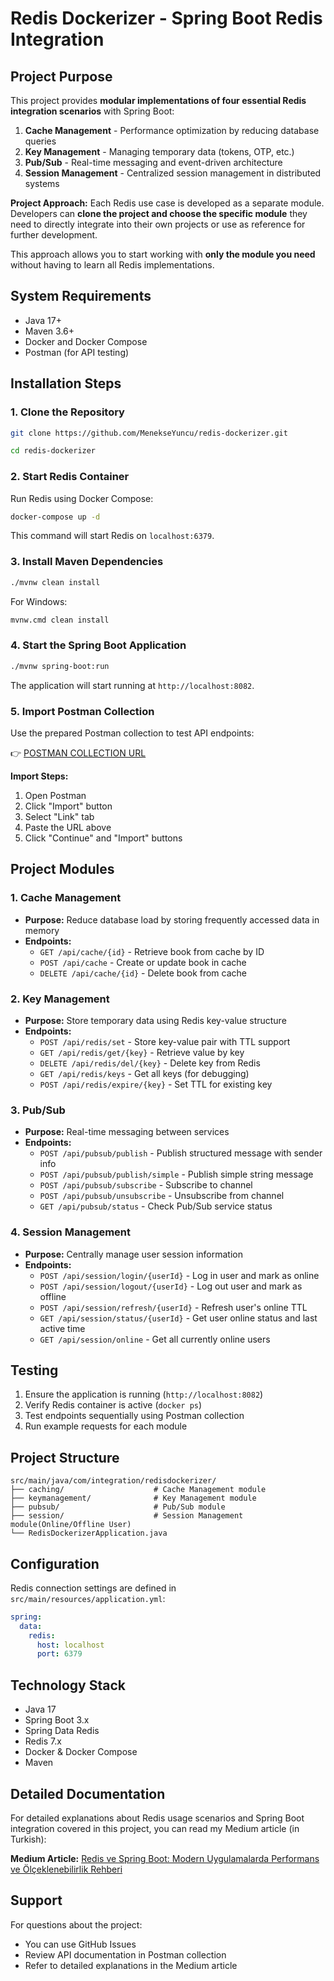 # Redis Dockerizer - Spring Boot Redis Integration

## Project Purpose

This project provides **modular implementations of four essential Redis integration scenarios** with Spring Boot:

1. **Cache Management** - Performance optimization by reducing database queries
2. **Key Management** - Managing temporary data (tokens, OTP, etc.)
3. **Pub/Sub** - Real-time messaging and event-driven architecture
4. **Session Management** - Centralized session management in distributed systems

**Project Approach:** Each Redis use case is developed as a separate module. Developers can **clone the project and choose the specific module** they need to directly integrate into their own projects or use as reference for further development.

This approach allows you to start working with **only the module you need** without having to learn all Redis implementations.

## System Requirements

- Java 17+
- Maven 3.6+
- Docker and Docker Compose
- Postman (for API testing)

## Installation Steps

### 1. Clone the Repository

```bash
git clone https://github.com/MenekseYuncu/redis-dockerizer.git
```
```bash
cd redis-dockerizer
```

### 2. Start Redis Container

Run Redis using Docker Compose:

```bash
docker-compose up -d
```

This command will start Redis on `localhost:6379`.

### 3. Install Maven Dependencies

```bash
./mvnw clean install
```

For Windows:
```bash
mvnw.cmd clean install
```

### 4. Start the Spring Boot Application

```bash
./mvnw spring-boot:run
```

The application will start running at `http://localhost:8082`.

### 5. Import Postman Collection

Use the prepared Postman collection to test API endpoints:

👉 [POSTMAN COLLECTION URL](https://www.postman.com/menekse-3683/workspace/redis-dockerizer/collection/24190370-5f0f8ac6-13e0-4983-aa1a-d1fd770f2d3d?action=share&source=copy-link&creator=24190370)

**Import Steps:**
1. Open Postman
2. Click "Import" button
3. Select "Link" tab
4. Paste the URL above
5. Click "Continue" and "Import" buttons

## Project Modules

### 1. Cache Management
- **Purpose:** Reduce database load by storing frequently accessed data in memory
- **Endpoints:**
  - `GET /api/cache/{id}` - Retrieve book from cache by ID
  - `POST /api/cache` - Create or update book in cache
  - `DELETE /api/cache/{id}` - Delete book from cache

### 2. Key Management
- **Purpose:** Store temporary data using Redis key-value structure
- **Endpoints:**
  - `POST /api/redis/set` - Store key-value pair with TTL support
  - `GET /api/redis/get/{key}` - Retrieve value by key
  - `DELETE /api/redis/del/{key}` - Delete key from Redis
  - `GET /api/redis/keys` - Get all keys (for debugging)
  - `POST /api/redis/expire/{key}` - Set TTL for existing key


### 3. Pub/Sub
- **Purpose:** Real-time messaging between services
- **Endpoints:**
  - `POST /api/pubsub/publish` - Publish structured message with sender info
  - `POST /api/pubsub/publish/simple` - Publish simple string message
  - `POST /api/pubsub/subscribe` - Subscribe to channel
  - `POST /api/pubsub/unsubscribe` - Unsubscribe from channel
  - `GET /api/pubsub/status` -  Check Pub/Sub service status


### 4. Session Management
- **Purpose:** Centrally manage user session information
- **Endpoints:**
  - `POST /api/session/login/{userId}` - Log in user and mark as online
  - `POST /api/session/logout/{userId}` - Log out user and mark as offline
  - `POST /api/session/refresh/{userId}` - Refresh user's online TTL
  - `GET /api/session/status/{userId}` - Get user online status and last active time
  - `GET /api/session/online` - Get all currently online users


## Testing

1. Ensure the application is running (`http://localhost:8082`)
2. Verify Redis container is active (`docker ps`)
3. Test endpoints sequentially using Postman collection
4. Run example requests for each module

## Project Structure

```
src/main/java/com/integration/redisdockerizer/
├── caching/                    # Cache Management module
├── keymanagement/              # Key Management module  
├── pubsub/                     # Pub/Sub module
├── session/                    # Session Management module(Online/Offline User)
└── RedisDockerizerApplication.java
```

## Configuration

Redis connection settings are defined in `src/main/resources/application.yml`:

```yaml
spring:
  data:
    redis:
      host: localhost
      port: 6379
```

## Technology Stack

- Java 17
- Spring Boot 3.x
- Spring Data Redis
- Redis 7.x
- Docker & Docker Compose
- Maven

## Detailed Documentation

For detailed explanations about Redis usage scenarios and Spring Boot integration covered in this project, you can read my Medium article (in Turkish):

**Medium Article:** [Redis ve Spring Boot: Modern Uygulamalarda Performans ve Ölçeklenebilirlik Rehberi](https://medium.com/@menekseyuncu/redis-spring-boot-article)

## Support

For questions about the project:
- You can use GitHub Issues
- Review API documentation in Postman collection
- Refer to detailed explanations in the Medium article
